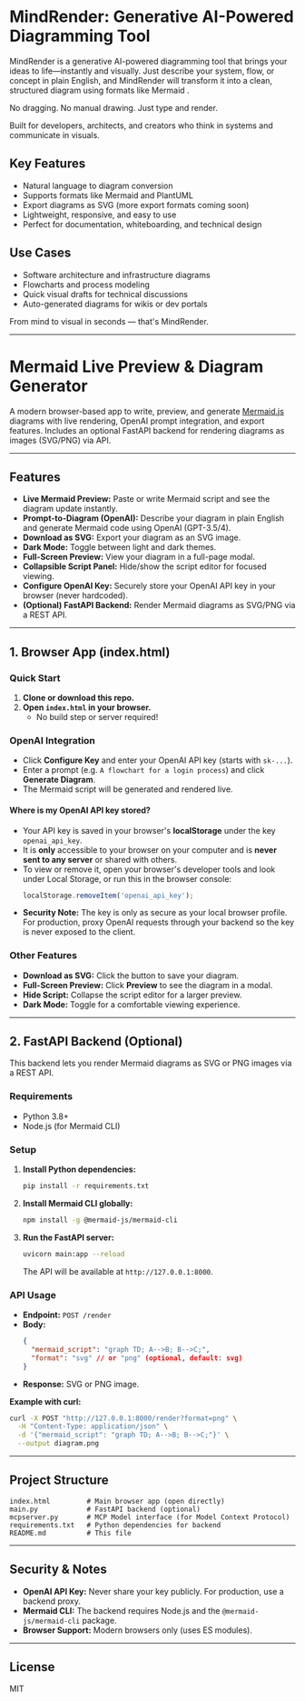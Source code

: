 # MindRender: Generative AI-Powered Diagramming Tool

MindRender is a generative AI-powered diagramming tool that brings your ideas to life—instantly and visually. Just describe your system, flow, or concept in plain English, and MindRender will transform it into a clean, structured diagram using formats like Mermaid .

No dragging. No manual drawing. Just type and render.

Built for developers, architects, and creators who think in systems and communicate in visuals.

## Key Features
- Natural language to diagram conversion
- Supports formats like Mermaid and PlantUML
- Export diagrams as SVG (more export formats coming soon)
- Lightweight, responsive, and easy to use
- Perfect for documentation, whiteboarding, and technical design

## Use Cases
- Software architecture and infrastructure diagrams
- Flowcharts and process modeling
- Quick visual drafts for technical discussions
- Auto-generated diagrams for wikis or dev portals

From mind to visual in seconds — that's MindRender.

---

# Mermaid Live Preview & Diagram Generator

A modern browser-based app to write, preview, and generate [Mermaid.js](https://mermaid-js.github.io/mermaid/#/) diagrams with live rendering, OpenAI prompt integration, and export features. Includes an optional FastAPI backend for rendering diagrams as images (SVG/PNG) via API.

---

## Features
- **Live Mermaid Preview:** Paste or write Mermaid script and see the diagram update instantly.
- **Prompt-to-Diagram (OpenAI):** Describe your diagram in plain English and generate Mermaid code using OpenAI (GPT-3.5/4).
- **Download as SVG:** Export your diagram as an SVG image.
- **Dark Mode:** Toggle between light and dark themes.
- **Full-Screen Preview:** View your diagram in a full-page modal.
- **Collapsible Script Panel:** Hide/show the script editor for focused viewing.
- **Configure OpenAI Key:** Securely store your OpenAI API key in your browser (never hardcoded).
- **(Optional) FastAPI Backend:** Render Mermaid diagrams as SVG/PNG via a REST API.

---

## 1. Browser App (index.html)

### Quick Start
1. **Clone or download this repo.**
2. **Open `index.html` in your browser.**
   - No build step or server required!

### OpenAI Integration
- Click **Configure Key** and enter your OpenAI API key (starts with `sk-...`).
- Enter a prompt (e.g. `A flowchart for a login process`) and click **Generate Diagram**.
- The Mermaid script will be generated and rendered live.

#### Where is my OpenAI API key stored?
- Your API key is saved in your browser's **localStorage** under the key `openai_api_key`.
- It is **only** accessible to your browser on your computer and is **never sent to any server** or shared with others.
- To view or remove it, open your browser's developer tools and look under Local Storage, or run this in the browser console:
  ```js
  localStorage.removeItem('openai_api_key');
  ```
- **Security Note:** The key is only as secure as your local browser profile. For production, proxy OpenAI requests through your backend so the key is never exposed to the client.

### Other Features
- **Download as SVG:** Click the button to save your diagram.
- **Full-Screen Preview:** Click **Preview** to see the diagram in a modal.
- **Hide Script:** Collapse the script editor for a larger preview.
- **Dark Mode:** Toggle for a comfortable viewing experience.

---

## 2. FastAPI Backend (Optional)

This backend lets you render Mermaid diagrams as SVG or PNG images via a REST API.

### Requirements
- Python 3.8+
- Node.js (for Mermaid CLI)

### Setup
1. **Install Python dependencies:**
   ```sh
   pip install -r requirements.txt
   ```
2. **Install Mermaid CLI globally:**
   ```sh
   npm install -g @mermaid-js/mermaid-cli
   ```
3. **Run the FastAPI server:**
   ```sh
   uvicorn main:app --reload
   ```
   The API will be available at `http://127.0.0.1:8000`.

### API Usage
- **Endpoint:** `POST /render`
- **Body:**
  ```json
  {
    "mermaid_script": "graph TD; A-->B; B-->C;",
    "format": "svg" // or "png" (optional, default: svg)
  }
  ```
- **Response:** SVG or PNG image.

**Example with curl:**
```sh
curl -X POST "http://127.0.0.1:8000/render?format=png" \
  -H "Content-Type: application/json" \
  -d '{"mermaid_script": "graph TD; A-->B; B-->C;"}' \
  --output diagram.png
```

---

## Project Structure

```
index.html         # Main browser app (open directly)
main.py            # FastAPI backend (optional)
mcpserver.py       # MCP Model interface (for Model Context Protocol)
requirements.txt   # Python dependencies for backend
README.md          # This file
```

---

## Security & Notes
- **OpenAI API Key:** Never share your key publicly. For production, use a backend proxy.
- **Mermaid CLI:** The backend requires Node.js and the `@mermaid-js/mermaid-cli` package.
- **Browser Support:** Modern browsers only (uses ES modules).

---

## License
MIT 
